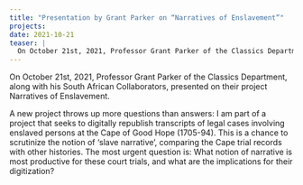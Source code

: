 ```yaml
---
title: "Presentation by Grant Parker on “Narratives of Enslavement”"
projects:
date: 2021-10-21
teaser: |
  On October 21st, 2021, Professor Grant Parker of the Classics Department, along with his South African Collaborators, presented on their project Narratives of Enslavement.
---
```


On October 21st, 2021, Professor Grant Parker of the Classics Department, along with his South African Collaborators, presented on their project Narratives of Enslavement.

A new project throws up more questions than answers: I am part of a project that seeks to digitally republish transcripts of legal cases involving enslaved persons at the Cape of Good Hope (1705-94). This is a chance to scrutinize the notion of ‘slave narrative’, comparing the Cape trial records with other histories. The most urgent question is: What notion of narrative is most productive for these court trials, and what are the implications for their digitization?